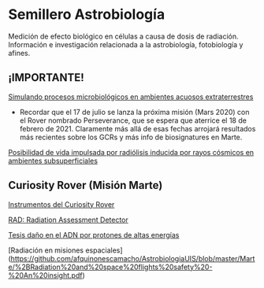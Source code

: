 # Semillero Astrobiología
Medición de efecto biológico en células a causa de dosis de radiación.
Información e investigación relacionada a la astrobiología, fotobiología y afines.

## ¡IMPORTANTE!

[Simulando procesos microbiológicos en ambientes acuosos extraterrestres](Marte/Simulating-microbial-processes-extraterrestrial-environments.pdf)

+ Recordar que el 17 de julio se lanza la próxima misión (Mars 2020) con el Rover nombrado Perseverance, que se espera que aterrice el 18 de febrero de 2021. Claramente más allá de esas fechas arrojará resultados más recientes sobre los GCRs y más info de biosignatures en Marte.

[Posibilidad de vida impulsada por radiólisis inducida por rayos cósmicos en ambientes subsuperficiales](Marte/IMPORTANTEEEPossibilityofGCR-inducedradiolysis-powered-life-in-Universe.pdf)

## Curiosity Rover (Misión Marte)

[Instrumentos del Curiosity Rover](https://mars.nasa.gov/msl/spacecraft/instruments/summary/)

[RAD: Radiation Assessment Detector](https://mars.nasa.gov/msl/spacecraft/instruments/rad/)


[Tesis daño en el ADN por protones de altas energías](https://github.com/afquinonescamacho/AstrobiologiaUIS/blob/master/Marte/%2BThe%20effect%20of%20high-energy%20proton%20component%20of%20cosmic%20rays%20on%20the%20DNA%20structure.pdf)

[Radiación en misiones espaciales] (https://github.com/afquinonescamacho/AstrobiologiaUIS/blob/master/Marte/%2BRadiation%20and%20space%20flights%20safety%20-%20An%20insight.pdf)



